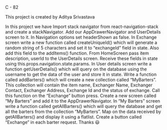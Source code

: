  C - 82
 
 This project is created by Aditya Srivastava
 
 In this project we have 
 Import stack navigator from react-navigation-stack and create a
 stackNavigator.
 Add our AppDrawerNavigator and UserDetails screen to it. In Navigation
 options set headerShown as false.
 In Exchange screen write a new function called createUniqueId() which will
 generate a random string of 5 characters and set it to “exchangeId” field in
 state. Also add this field to the addItems() function.
 From HomeScreen pass item description, userId to the UserDetails screen.
 Receive these fields in state using this.props.navigation.state.params.
 In User details screen write a function getUserDetails() which will query on
 the database using the username to get the data of the user and store it in
 state.
 Write a function called addBarters() which will create a new collection called
“MyBarters”. This collection will contain the item name, Exchanger Name,
 Exchanger Contact, Exchanger Address, Exchange Id and the status of
 exchange. Call this function on the “Exchange” button press.
 Create a new screen called “My Barters” and add it to the
 AppDrawerNavigator.
 In “My Barters” screen write a function called getAllBarters() which will
 query the database and get all the barters from the collection “MyBarters”.
 Map on the data received by getAllBarters() and display it using a flatlist.
 Create a button called “Exchange” in each barter request.
 Thanks 😃
